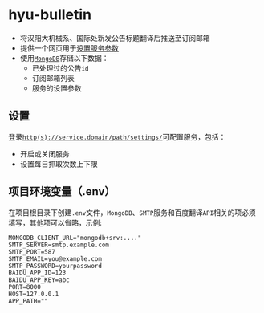 # hyu-bulletin
- 将汉阳大机械系、国际处新发公告标题翻译后推送至订阅邮箱
- 提供一个网页用于[设置服务参数](#设置)
- 使用[`MongoDB`](https://www.mongodb.com/)存储以下数据：
  - 已处理过的公告`id`
  - 订阅邮箱列表
  - 服务的设置参数

## 设置
登录[`http(s)://service.domain/path/settings/`]()可配置服务，包括：
- 开启或关闭服务
- 设置每日抓取次数上下限

## 项目环境变量（.env）

在项目根目录下创建`.env`文件，`MongoDB`、`SMTP`服务和百度翻译`API`相关的项必须填写，其他项可以省略，示例:

```
MONGODB_CLIENT_URL="mongodb+srv:...."
SMTP_SERVER=smtp.example.com
SMTP_PORT=587
SMTP_EMAIL=you@example.com
SMTP_PASSWORD=yourpassword
BAIDU_APP_ID=123
BAIDU_APP_KEY=abc
PORT=8000
HOST=127.0.0.1
APP_PATH=""
```

